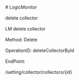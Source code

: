 <br>#     LogicMonitor</br>
<br>delete collector</br>
<br>LM delete collector</br>
<br>Method: Delete</br>
<br>OperationID: deleteCollectorById</br>
<br>EndPoint:</br>
<br>/setting/collector/collectors/{id}</br>
